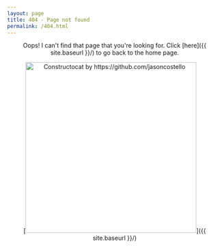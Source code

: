```yaml
---
layout: page
title: 404 - Page not found
permalink: /404.html
---
```


<div style="text-align:center" markdown="1">
Oops! I can't find that page that you're looking for. Click [here]({{ site.baseurl }}/) to go back to the home page.

[<img src="{{ site.baseurl }}/images/404.jpg" alt="Constructocat by https://github.com/jasoncostello" style="width: 400px;"/>]({{ site.baseurl }}/)
</div>
